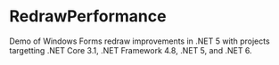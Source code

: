# RedrawPerformance
Demo of Windows Forms redraw improvements in .NET 5 with projects targetting .NET Core 3.1, .NET Framework 4.8, .NET 5, and .NET 6.
